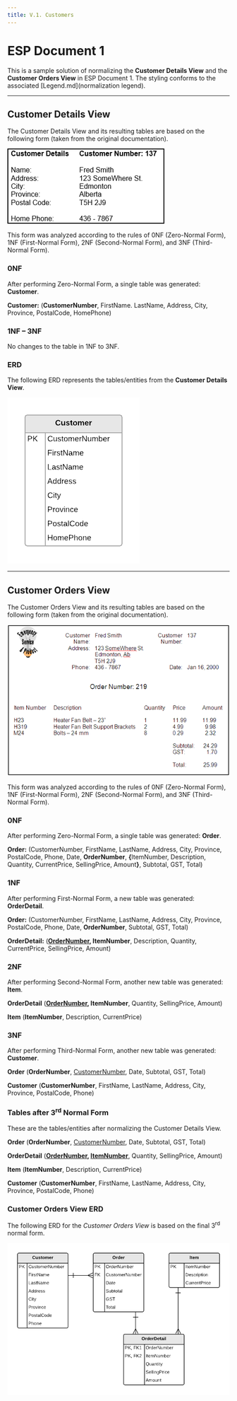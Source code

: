```yaml
---
title: V.1. Customers
---
```

# ESP Document 1

This is a sample solution of normalizing the **Customer Details View** and the **Customer Orders View** in ESP Document 1. The styling conforms to the associated [Legend.md](normalization legend).

----

## Customer Details View

The Customer Details View and its resulting tables are based on the following form (taken from the original documentation).

![](./ESP-1-Customer-Details-View.png)

This form was analyzed according to the rules of 0NF (Zero-Normal Form), 1NF (First-Normal Form), 2NF (Second-Normal Form), and 3NF (Third-Normal Form).

### 0NF

After performing Zero-Normal Form, a single table was generated: **Customer**.

**Customer:** (<b class="pk">CustomerNumber</b>, FirstName. LastName, Address, City, Province, PostalCode, HomePhone)

### 1NF – 3NF

No changes to the table in 1NF to 3NF.

### ERD

The following ERD represents the tables/entities from the **Customer Details View**.

![](./ESP-1-ERD-CustomerDetailsView.png)

----

## Customer Orders View

The Customer Orders View and its resulting tables are based on the following form (taken from the original documentation).

![](./CustomerOrdersView.png)
 
This form was analyzed according to the rules of 0NF (Zero-Normal Form), 1NF (First-Normal Form), 2NF (Second-Normal Form), and 3NF (Third-Normal Form).

### 0NF

After performing Zero-Normal Form, a single table was generated: **Order**.

**Order:**	(CustomerNumber, FirstName, LastName, Address, City, Province, PostalCode, Phone, Date, <b class="pk">OrderNumber</b>, <b class="rg">{</b>ItemNumber, Description, Quantity, CurrentPrice, SellingPrice, Amount<b class="rg">}</b>, Subtotal, GST, Total)

### 1NF

After performing First-Normal Form, a new table was generated: **OrderDetail**.

**Order:** (CustomerNumber, FirstName, LastName, Address, City, Province, PostalCode, Phone, Date, <b class="pk">OrderNumber</b>, Subtotal, GST, Total)

**OrderDetail:** (<b class="pk"><u class="fk">OrderNumber</u>, ItemNumber</b>, Description, Quantity, CurrentPrice, SellingPrice, Amount)

### 2NF

After performing Second-Normal Form, another new table was generated: **Item**.

**OrderDetail**	(<b class="pk"><u class="fk">OrderNumber</u>, ItemNumber</b>, Quantity,  SellingPrice, Amount)

**Item**	(<b class="pk">ItemNumber</b>, Description, CurrentPrice)

### 3NF

After performing Third-Normal Form, another new table was generated: **Customer**.

**Order**	(<b class="pk">OrderNumber</b>, <u class="fk">CustomerNumber</u>, Date, Subtotal, GST, Total)

**Customer**	(<b class="pk">CustomerNumber</b>, FirstName, LastName, Address, City, Province, PostalCode, Phone)

### Tables after 3<sup>rd</sup> Normal Form

These are the tables/entities after normalizing the Customer Details View.

**Order**	(<b class="pk">OrderNumber</b>, <u class="fk">CustomerNumber</u>, Date, Subtotal, GST, Total)

**OrderDetail**	(<b class="pk"><u class="fk">OrderNumber</u>, <u class="fk">ItemNumber</u></b>, Quantity,  SellingPrice, Amount)

**Item**	(<b class="pk">ItemNumber</b>, Description, CurrentPrice)

**Customer**	(<b class="pk">CustomerNumber</b>, FirstName, LastName, Address, City, Province, PostalCode, Phone)

### Customer Orders View ERD

The following ERD for the *Customer Orders View* is based on the final 3<sup>rd</sup> normal form.

![](./ESP-1-ERD-CustomerOrdersView.png)

